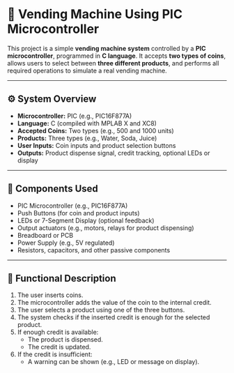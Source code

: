 # 🥤 Vending Machine Using PIC Microcontroller

This project is a simple **vending machine system** controlled by a **PIC microcontroller**, programmed in **C language**. It accepts **two types of coins**, allows users to select between **three different products**, and performs all required operations to simulate a real vending machine.

---

## ⚙️ System Overview

- **Microcontroller:** PIC (e.g., PIC16F877A)
- **Language:** C (compiled with MPLAB X and XC8)
- **Accepted Coins:** Two types (e.g., 500 and 1000 units)
- **Products:** Three types (e.g., Water, Soda, Juice)
- **User Inputs:** Coin inputs and product selection buttons
- **Outputs:** Product dispense signal, credit tracking, optional LEDs or display

---

## 🧩 Components Used

- PIC Microcontroller (e.g., PIC16F877A)
- Push Buttons (for coin and product inputs)
- LEDs or 7-Segment Display (optional feedback)
- Output actuators (e.g., motors, relays for product dispensing)
- Breadboard or PCB
- Power Supply (e.g., 5V regulated)
- Resistors, capacitors, and other passive components

---

## 🧠 Functional Description

1. The user inserts coins.
2. The microcontroller adds the value of the coin to the internal credit.
3. The user selects a product using one of the three buttons.
4. The system checks if the inserted credit is enough for the selected product.
5. If enough credit is available:
   - The product is dispensed.
   - The credit is updated.
6. If the credit is insufficient:
   - A warning can be shown (e.g., LED or message on display).
